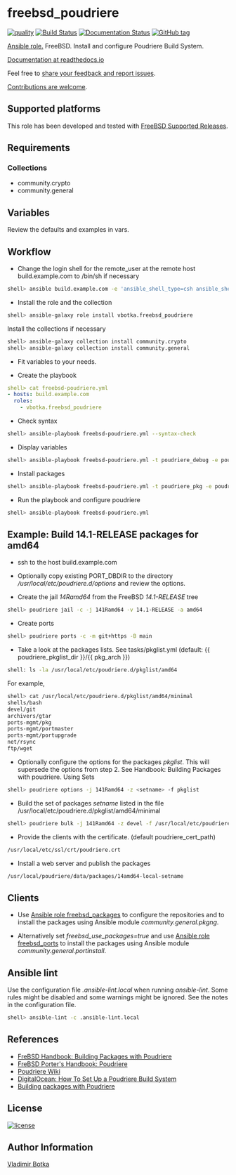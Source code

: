 # freebsd_poudriere

[![quality](https://img.shields.io/ansible/quality/27910)](https://galaxy.ansible.com/vbotka/freebsd_poudriere)
[![Build Status](https://travis-ci.org/vbotka/ansible-freebsd-poudriere.svg?branch=master)](https://travis-ci.org/vbotka/ansible-freebsd-poudriere)
[![Documentation Status](https://readthedocs.org/projects/docs/badge/?version=latest)](https://ansible-freebsd-poudriere.readthedocs.io/en/latest/)
[![GitHub tag](https://img.shields.io/github/v/tag/vbotka/ansible-freebsd-poudriere)](https://github.com/vbotka/ansible-freebsd-poudriere/tags)

[Ansible role.](https://galaxy.ansible.com/vbotka/freebsd_poudriere/) FreeBSD. Install and configure Poudriere Build System.

[Documentation at readthedocs.io]( https://ansible-freebsd-poudriere.readthedocs.io)

Feel free to [share your feedback and report issues](https://github.com/vbotka/ansible-freebsd-poudriere/issues).

[Contributions are welcome](https://github.com/firstcontributions/first-contributions).


## Supported platforms

This role has been developed and tested with [FreeBSD Supported Releases](https://www.freebsd.org/releases/).


## Requirements

### Collections

- community.crypto
- community.general


## Variables

Review the defaults and examples in vars.


## Workflow

* Change the login shell for the remote_user at the remote host build.example.com to /bin/sh if necessary

```bash
shell> ansible build.example.com -e 'ansible_shell_type=csh ansible_shell_executable=/bin/csh' -a 'sudo pw usermod admin -s /bin/sh'
```

* Install the role and the collection

```bash
shell> ansible-galaxy role install vbotka.freebsd_poudriere
```

Install the collections if necessary

```bash
shell> ansible-galaxy collection install community.crypto
shell> ansible-galaxy collection install community.general
```

* Fit variables to your needs.

* Create the playbook

```yaml
shell> cat freebsd-poudriere.yml
- hosts: build.example.com
  roles:
    - vbotka.freebsd_poudriere
```

* Check syntax

```bash
shell> ansible-playbook freebsd-poudriere.yml --syntax-check
```

* Display variables

```bash
shell> ansible-playbook freebsd-poudriere.yml -t poudriere_debug -e poudriere_debug=true
```

* Install packages

```bash
shell> ansible-playbook freebsd-poudriere.yml -t poudriere_pkg -e poudriere_install=true
```

* Run the playbook and configure poudriere

```bash
shell> ansible-playbook freebsd-poudriere.yml
```


## Example: Build 14.1-RELEASE packages for amd64

* ssh to the host build.example.com

* Optionally copy existing PORT_DBDIR to the directory */usr/local/etc/poudriere.d/options* and
  review the options.

* Create the jail *14Ramd64* from the FreeBSD *14.1-RELEASE* tree

```bash
shell> poudriere jail -c -j 141Ramd64 -v 14.1-RELEASE -a amd64
```

* Create ports

```bash
shell> poudriere ports -c -m git+https -B main
```

* Take a look at the packages lists. See tasks/pkglist.yml (default: {{ poudriere_pkglist_dir }}/{{ pkg_arch }})

```bash
shell: ls -la /usr/local/etc/poudriere.d/pkglist/amd64
```

  For example,

```bash
shell> cat /usr/local/etc/poudriere.d/pkglist/amd64/minimal
shells/bash
devel/git
archivers/gtar
ports-mgmt/pkg
ports-mgmt/portmaster
ports-mgmt/portupgrade
net/rsync
ftp/wget
```

* Optionally configure the options for the packages *pkglist*. This will supersede the options from
  step 2. See Handbook: Building Packages with poudriere. Using Sets

```bash
shell> poudriere options -j 141Ramd64 -z <setname> -f pkglist
```

* Build the set of packages *setname* listed in the file /usr/local/etc/poudriere.d/pkglist/amd64/minimal

```bash
shell> poudriere bulk -j 141Ramd64 -z devel -f /usr/local/etc/poudriere.d/pkglist/amd64/minimal
```

* Provide the clients with the certificate. (default poudriere_cert_path)

```bash
/usr/local/etc/ssl/crt/poudriere.crt
```

* Install a web server and publish the packages

```bash
/usr/local/poudriere/data/packages/14amd64-local-setname
```


## Clients

* Use [Ansible role freebsd_packages](https://galaxy.ansible.com/vbotka/freebsd_packages/) to
  configure the repositories and to install the packages using Ansible module *community.general.pkgng*.

* Alternatively set *freebsd_use_packages=true* and use [Ansible role freebsd_ports](https://galaxy.ansible.com/vbotka/freebsd_ports/) to install the packages using
  Ansible module *community.general.portinstall*.


## Ansible lint

Use the configuration file *.ansible-lint.local* when running
*ansible-lint*. Some rules might be disabled and some warnings might
be ignored. See the notes in the configuration file.

```bash
shell> ansible-lint -c .ansible-lint.local
```


## References

- [FreBSD Handbook: Building Packages with Poudriere](https://docs.freebsd.org/en/books/handbook/ports/#ports-poudriere)
- [FreBSD Porter's Handbook: Poudriere](http://www.freebsd.org/doc/en/books/porters-handbook/testing-poudriere.html)
- [Poudriere Wiki](https://github.com/freebsd/poudriere/wiki)
- [DigitalOcean: How To Set Up a Poudriere Build System](https://www.digitalocean.com/community/tutorials/how-to-set-up-a-poudriere-build-system-to-create-packages-for-your-freebsd-servers)
- [Building packages with Poudriere](https://stevendouglas.me/?p=71)


## License

[![license](https://img.shields.io/badge/license-BSD-red.svg)](https://www.freebsd.org/doc/en/articles/bsdl-gpl/article.html)


## Author Information

[Vladimir Botka](https://botka.info)

